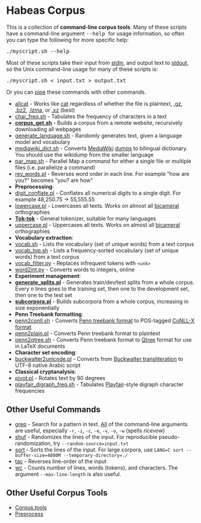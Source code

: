 # Habeas Corpus
This is a collection of **command-line corpus tools**.
Many of these scripts have a command-line argument <tt> --help </tt> for usage information, so often you can type the following for more specific help: <pre>./myscript.sh --help</pre>
Most of these scripts take their input from [stdin][], and output text to [stdout][], so the Unix command-line usage for many of these scripts is: <pre>./myscript.sh < input.txt > output.txt</pre>
Or you can [pipe][] these commands with other commands.

* [allcat](allcat) - Works like [cat] regardless of whether the file is plaintext, [.gz], [.bz2], [.lzma], or [.xz] (best)
* [char_freq.sh](char_freq.sh) - Tabulates the frequency of characters in a text
* **[corpus_get.sh](corpus_get.sh)** - Builds a corpus from a remote website, recursively downloading all webpages
* [generate_language.sh](generate_language.sh) - Randomly generates text, given a language model and vocabulary
* [mediawiki_dict.sh](mediawiki_dict.sh) - Converts [MediaWiki] [dumps] to bilingual dictionary.  You should use the wikidump from the smaller language
* [par_map.sh](par_map.sh) - Parallel Map a command for either a single file or multiple files (i.e. parallelize a command)
* [rev_words.pl](rev_words.pl) - Reverses word order in each line.  For example "how are you?" becomes "you? are how"
* **Preprocessing**:
 * [digit_conflate.pl](digit_conflate.pl) - Conflates all numerical digits to a single digit.  For example 48,250.75  -&gt; 55,555.55
 * [lowercase.pl](lowercase.pl) - Lowercases all texts.  Works on almost all [bicameral] orthographies
 * **[Tok-tok](https://github.com/jonsafari/tok-tok)** - General tokenizer, suitable for many languages
 * [uppercase.pl](uppercase.pl) - Uppercases all texts.  Works on almost all [bicameral] orthographies
* **Vocabulary extraction**:
 * [vocab.sh](vocab.sh) - Lists the vocabulary (set of unique words) from a text corpus
 * [vocab_top.sh](vocab_top.sh) - Lists a frequency-sorted vocabulary (set of unique words) from a text corpus
 * [vocab_filter.py](vocab_filter.py) - Replaces infrequent tokens with `<unk>`
 * [word2int.py](word2int.py) - Converts words to integers, online
* **Experiment management**:
 * **[generate_splits.pl](generate_splits.pl)** - Generates train/dev/test splits from a whole corpus.  Every <i>n</i> lines goes to the training set, then one to the development set, then one to the test set
 * **[subcorpora.pl](subcorpora.pl)** - Builds subcorpora from a whole corpus, increasing in size exponentially
* **Penn Treebank formatting**:
 * [penn2conll.sh](penn2conll.sh) - Converts [Penn treebank format] to POS-tagged [CoNLL-X format]
 * [penn2plain.pl](penn2plain.pl) - Converts Penn treebank format to plaintext
 * [penn2qtree.sh](penn2qtree.sh) - Converts Penn treebank format to [Qtree] format for use in LaTeX documents
* **Character set encoding**:
 * [buckwalter2unicode.pl](buckwalter2unicode.pl) - Converts from [Buckwalter transliteration] to UTF-8 native Arabic script
* **Classical cryptanalysis**:
 * [pivot.pl](pivot.pl) - Rotates text by 90 degrees
 * [playfair_digraph_freq.sh](playfair_digraph_freq.sh) - Tabulates [Playfair]-style digraph character frequencies


## Other Useful Commands
* [grep] - Search for a pattern in text.  [All][grep-cmd-args] of the command-line arguments are useful, especially `-r`, `-i`, `-c`, `-e`, `-v`, `-o`, `-w` (spells *ricevow*)
* [shuf] - Randomizes the lines of the input.  For reproducible pseudo-randomization, try `--random-source=input.txt`
* [sort] - Sorts the lines of the input.  For large corpora, use `LANG=C sort --buffer-size=4000M --temporary-directory=./`
* [tac] - Reverses line-order of the input
* [wc] - Counts number of lines, words (tokens), and characters.  The argument `--max-line-length` is also useful.


## Other Useful Corpus Tools
* [Corpus.tools](http://corpus.tools)
* [Preprocess](https://github.com/kpu/preprocess)


[pipe]: https://en.wikipedia.org/wiki/Pipeline_(Unix)
[stdin]: https://en.wikipedia.org/wiki/Standard_streams#Standard_input_.28stdin.29
[stdout]: https://en.wikipedia.org/wiki/Standard_streams#Standard_output_.28stdout.29

[cat]: https://en.wikipedia.org/wiki/Cat_(Unix)
[.gz]: https://en.wikipedia.org/wiki/Gzip
[.bz2]: https://en.wikipedia.org/wiki/Bzip2
[.lzma]: https://en.wikipedia.org/wiki/Lzma
[.xz]: https://en.wikipedia.org/wiki/Xz
[Buckwalter transliteration]: https://en.wikipedia.org/wiki/Buckwalter_transliteration
[bicameral]: https://en.wikipedia.org/wiki/Letter_case
[MediaWiki]: https://en.wikipedia.org/wiki/MediaWiki#Markup
[dumps]: http://dumps.wikimedia.org/backup-index.html
[Penn treebank format]: ftp://ftp.cis.upenn.edu/pub/treebank/doc/arpa94.ps.gz
[CoNLL-X format]: http://ilk.uvt.nl/conll/index.html#dataformat
[Qtree]: http://www.ling.upenn.edu/advice/latex/qtree
[Playfair]: https://en.wikipedia.org/wiki/Playfair_cipher

[grep]: https://en.wikipedia.org/wiki/Grep
[grep-cmd-args]: https://www.gnu.org/software/grep/manual/grep.html#Command_002dline-Options
[shuf]: https://en.wikipedia.org/wiki/Shuf
[sort]: https://en.wikipedia.org/wiki/Sort_(Unix)
[tac]: https://en.wikipedia.org/wiki/Tac_(Unix)
[wc]: https://en.wikipedia.org/wiki/Wc_(Unix)
